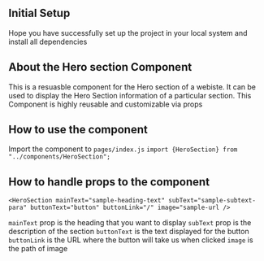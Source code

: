 ## Initial Setup

Hope you have successfully set up the project in your local system and install all dependencies

## About the Hero section Component

This is a resuasble component for the Hero section of a webiste. It can be used to display the Hero Section information of a particular section. This Component is highly reusable and customizable via props

## How to use the component

Import the component to `pages/index.js`
`import {HeroSection} from "../components/HeroSection";`

## How to handle props to the component

```
<HeroSection mainText="sample-heading-text" subText="sample-subtext-para" buttonText="button" buttonLink="/" image="sample-url />
```

`mainText` prop is the heading that you want to display
`subText` prop is the description of the section
`buttonText` is the text displayed for the button
`buttonLink` is the URL where the button will take us when clicked
`image` is the path of image
